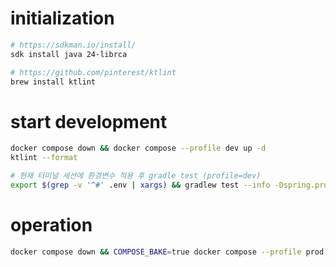 # initialization

```sh
# https://sdkman.io/install/
sdk install java 24-librca

# https://github.com/pinterest/ktlint
brew install ktlint
```

# start development

```sh
docker compose down && docker compose --profile dev up -d
ktlint --format

# 현재 터미널 세션에 환경변수 적용 후 gradle test (profile=dev)
export $(grep -v '^#' .env | xargs) && gradlew test --info -Dspring.profiles.active=dev
```

# operation

```sh
docker compose down && COMPOSE_BAKE=true docker compose --profile prod up -d --build
```
